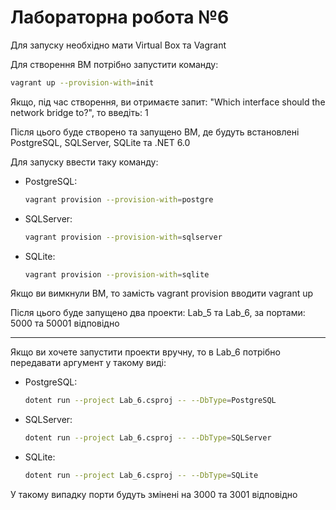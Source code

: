 Лабораторна робота №6
===

Для запуску необхідно мати Virtual Box та Vagrant

Для створення ВМ потрібно запустити команду:
```bash
vagrant up --provision-with=init
```
Якщо, під час створення, ви отримаєте запит: "Which interface should the network bridge to?", то введіть: 1

Після цього буде створено та запущено ВМ, де будуть встановлені PostgreSQL, SQLServer, SQLite та .NET 6.0

Для запуску ввести таку команду:
* PostgreSQL:
  ```bash
  vagrant provision --provision-with=postgre
  ```
* SQLServer:
  ```bash
  vagrant provision --provision-with=sqlserver
  ```
* SQLite:
  ```bash
  vagrant provision --provision-with=sqlite
  ```
Якщо ви вимкнули ВМ, то замість vagrant provision вводити vagrant up

Після цього буде запущено два проекти: Lab_5 та Lab_6, за портами: 5000 та 50001 відповідно

---

Якщо ви хочете запустити проекти вручну, то в Lab_6 потрібно передавати аргумент у такому виді:
* PostgreSQL:
  ```bash
  dotent run --project Lab_6.csproj -- --DbType=PostgreSQL
  ```
* SQLServer:
  ```bash
  dotent run --project Lab_6.csproj -- --DbType=SQLServer
  ```
* SQLite:
  ```bash
  dotent run --project Lab_6.csproj -- --DbType=SQLite
  ```

У такому випадку порти будуть змінені на 3000 та 3001 відповідно